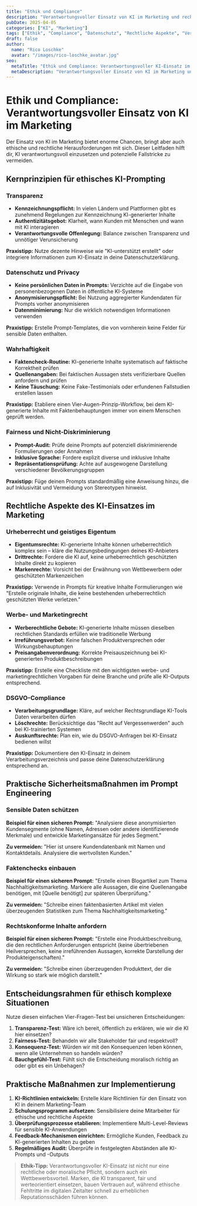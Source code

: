 ```yaml
---
title: "Ethik und Compliance"
description: "Verantwortungsvoller Einsatz von KI im Marketing und rechtliche Rahmenbedingungen"
pubDate: 2025-04-05
categories: ["KI", "Marketing"]
tags: ["Ethik", "Compliance", "Datenschutz", "Rechtliche Aspekte", "Verantwortung"]
draft: false
author:
  name: "Rico Loschke"
  avatar: "/images/rico-loschke_avatar.jpg"
seo:
  metaTitle: "Ethik und Compliance: Verantwortungsvoller KI-Einsatz im Marketing"
  metaDescription: "Verantwortungsvoller Einsatz von KI im Marketing und rechtliche Rahmenbedingungen - Ein Leitfaden für ethisches Prompt Engineering"
---
```


# Ethik und Compliance: Verantwortungsvoller Einsatz von KI im Marketing

Der Einsatz von KI im Marketing bietet enorme Chancen, bringt aber auch ethische und rechtliche Herausforderungen mit sich. Dieser Leitfaden hilft dir, KI verantwortungsvoll einzusetzen und potenzielle Fallstricke zu vermeiden.

## Kernprinzipien für ethisches KI-Prompting

### Transparenz

- **Kennzeichnungspflicht:** In vielen Ländern und Plattformen gibt es zunehmend Regelungen zur Kennzeichnung KI-generierter Inhalte
- **Authentizitätsgebot:** Klarheit, wann Kunden mit Menschen und wann mit KI interagieren
- **Verantwortungsvolle Offenlegung:** Balance zwischen Transparenz und unnötiger Verunsicherung

**Praxistipp:** Nutze dezente Hinweise wie "KI-unterstützt erstellt" oder integriere Informationen zum KI-Einsatz in deine Datenschutzerklärung.

### Datenschutz und Privacy

- **Keine persönlichen Daten in Prompts:** Verzichte auf die Eingabe von personenbezogenen Daten in öffentliche KI-Systeme
- **Anonymisierungspflicht:** Bei Nutzung aggregierter Kundendaten für Prompts vorher anonymisieren
- **Datenminimierung:** Nur die wirklich notwendigen Informationen verwenden

**Praxistipp:** Erstelle Prompt-Templates, die von vornherein keine Felder für sensible Daten enthalten.

### Wahrhaftigkeit

- **Faktencheck-Routine:** KI-generierte Inhalte systematisch auf faktische Korrektheit prüfen
- **Quellenangaben:** Bei faktischen Aussagen stets verifizierbare Quellen anfordern und prüfen
- **Keine Täuschung:** Keine Fake-Testimonials oder erfundenen Fallstudien erstellen lassen

**Praxistipp:** Etabliere einen Vier-Augen-Prinzip-Workflow, bei dem KI-generierte Inhalte mit Faktenbehauptungen immer von einem Menschen geprüft werden.

### Fairness und Nicht-Diskriminierung

- **Prompt-Audit:** Prüfe deine Prompts auf potenziell diskriminierende Formulierungen oder Annahmen
- **Inklusive Sprache:** Fordere explizit diverse und inklusive Inhalte
- **Repräsentationsprüfung:** Achte auf ausgewogene Darstellung verschiedener Bevölkerungsgruppen

**Praxistipp:** Füge deinen Prompts standardmäßig eine Anweisung hinzu, die auf Inklusivität und Vermeidung von Stereotypen hinweist.

## Rechtliche Aspekte des KI-Einsatzes im Marketing

### Urheberrecht und geistiges Eigentum

- **Eigentumsrechte:** KI-generierte Inhalte können urheberrechtlich komplex sein – kläre die Nutzungsbedingungen deines KI-Anbieters
- **Drittrechte:** Fordere die KI auf, keine urheberrechtlich geschützten Inhalte direkt zu kopieren
- **Markenrechte:** Vorsicht bei der Erwähnung von Wettbewerbern oder geschützten Markenzeichen

**Praxistipp:** Verwende in Prompts für kreative Inhalte Formulierungen wie "Erstelle originale Inhalte, die keine bestehenden urheberrechtlich geschützten Werke verletzen."

### Werbe- und Marketingrecht

- **Werberechtliche Gebote:** KI-generierte Inhalte müssen dieselben rechtlichen Standards erfüllen wie traditionelle Werbung
- **Irreführungsverbot:** Keine falschen Produktversprechen oder Wirkungsbehauptungen
- **Preisangabenverordnung:** Korrekte Preisauszeichnung bei KI-generierten Produktbeschreibungen

**Praxistipp:** Erstelle eine Checkliste mit den wichtigsten werbe- und marketingrechtlichen Vorgaben für deine Branche und prüfe alle KI-Outputs entsprechend.

### DSGVO-Compliance

- **Verarbeitungsgrundlage:** Kläre, auf welcher Rechtsgrundlage KI-Tools Daten verarbeiten dürfen
- **Löschrechte:** Berücksichtige das "Recht auf Vergessenwerden" auch bei KI-trainierten Systemen
- **Auskunftsrechte:** Plan ein, wie du DSGVO-Anfragen bei KI-Einsatz bedienen willst

**Praxistipp:** Dokumentiere den KI-Einsatz in deinem Verarbeitungsverzeichnis und passe deine Datenschutzerklärung entsprechend an.

## Praktische Sicherheitsmaßnahmen im Prompt Engineering

### Sensible Daten schützen

**Beispiel für einen sicheren Prompt:** "Analysiere diese anonymisierten Kundensegmente (ohne Namen, Adressen oder andere identifizierende Merkmale) und entwickle Marketingansätze für jedes Segment."

**Zu vermeiden:** "Hier ist unsere Kundendatenbank mit Namen und Kontaktdetails. Analysiere die wertvollsten Kunden."

### Faktenchecks einbauen

**Beispiel für einen sicheren Prompt:** "Erstelle einen Blogartikel zum Thema Nachhaltigkeitsmarketing. Markiere alle Aussagen, die eine Quellenangabe benötigen, mit [Quelle benötigt] zur späteren Überprüfung."

**Zu vermeiden:** "Schreibe einen faktenbasierten Artikel mit vielen überzeugenden Statistiken zum Thema Nachhaltigkeitsmarketing."

### Rechtskonforme Inhalte anfordern

**Beispiel für einen sicheren Prompt:** "Erstelle eine Produktbeschreibung, die den rechtlichen Anforderungen entspricht (keine übertriebenen Heilversprechen, keine irreführenden Aussagen, korrekte Darstellung der Produkteigenschaften)."

**Zu vermeiden:** "Schreibe einen überzeugenden Produkttext, der die Wirkung so stark wie möglich darstellt."

## Entscheidungsrahmen für ethisch komplexe Situationen

Nutze diesen einfachen Vier-Fragen-Test bei unsicheren Entscheidungen:

1. **Transparenz-Test:** Wäre ich bereit, öffentlich zu erklären, wie wir die KI hier einsetzen?
2. **Fairness-Test:** Behandeln wir alle Stakeholder fair und respektvoll?
3. **Konsequenz-Test:** Würden wir mit den Konsequenzen leben können, wenn alle Unternehmen so handeln würden?
4. **Bauchgefühl-Test:** Fühlt sich die Entscheidung moralisch richtig an oder gibt es ein Unbehagen?

## Praktische Maßnahmen zur Implementierung

1. **KI-Richtlinien entwickeln:** Erstelle klare Richtlinien für den Einsatz von KI in deinem Marketing-Team
2. **Schulungsprogramm aufsetzen:** Sensibilisiere deine Mitarbeiter für ethische und rechtliche Aspekte
3. **Überprüfungsprozesse etablieren:** Implementiere Multi-Level-Reviews für sensible KI-Anwendungen
4. **Feedback-Mechanismen einrichten:** Ermögliche Kunden, Feedback zu KI-generierten Inhalten zu geben
5. **Regelmäßiges Audit:** Überprüfe in festgelegten Abständen alle KI-Prompts und -Outputs

> **Ethik-Tipp:** Verantwortungsvoller KI-Einsatz ist nicht nur eine rechtliche oder moralische Pflicht, sondern auch ein Wettbewerbsvorteil. Marken, die KI transparent, fair und werteorientiert einsetzen, bauen Vertrauen auf, während ethische Fehltritte im digitalen Zeitalter schnell zu erheblichen Reputationsschäden führen können.
